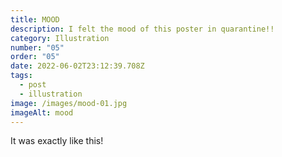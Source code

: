 ```yaml
---
title: MOOD
description: I felt the mood of this poster in quarantine!!
category: Illustration
number: "05"
order: "05"
date: 2022-06-02T23:12:39.708Z
tags:
  - post
  - illustration
image: /images/mood-01.jpg
imageAlt: mood
---
```

It was exactly like this!